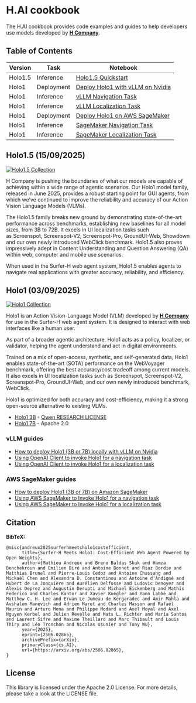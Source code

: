 # H.AI cookbook

The H.AI cookbook provides code examples and guides to help developers use models developed by [**H Company**](https://www.hcompany.ai/).

## Table of Contents

| Version | Task                 | Notebook                                                                                                                                          |
|---------|----------------------|---------------------------------------------------------------------------------------------------------------------------------------------------|
| Holo1.5 | Inference | [Holo1.5 Quickstart](https://github.com/hcompai/hai-cookbook/blob/main/holo1_5/holo_1_5_quickstart.ipynb)                                     |
| Holo1   | Deployment           | [Deploy Holo1 with vLLM on Nvidia](https://github.com/hcompai/hai-cookbook/blob/main/holo1/vllm/README.md)                                     |
| Holo1   | Inference            | [vLLM Navigation Task](https://github.com/hcompai/hai-cookbook/blob/main/holo1/vllm/invoke_navigation.ipynb)                                    |
| Holo1   | Inference            | [vLLM Localization Task](https://github.com/hcompai/hai-cookbook/blob/main/holo1/vllm/invoke_localization.ipynb)                               |
| Holo1   | Deployment           | [Deploy Holo1 on AWS SageMaker](https://github.com/hcompai/hai-cookbook/blob/main/holo1/sagemaker/deploy.ipynb)                               |
| Holo1   | Inference            | [SageMaker Navigation Task](https://github.com/hcompai/hai-cookbook/blob/main/holo1/sagemaker/invoke_navigation.ipynb)                         |
| Holo1   | Inference            | [SageMaker Localization Task](https://github.com/hcompai/hai-cookbook/blob/main/holo1/sagemaker/invoke_localization.ipynb)                     |

## Holo1.5 (15/09/2025)

[![Holo1.5 Collection](https://img.shields.io/badge/Holo1.5_Collection-FFD21E?style=for-the-badge&logo=huggingface&logoColor=000)](https://huggingface.co/collections/Hcompany/holo15-68c1a5736e8583a309d23d9b)

H Company is pushing the boundaries of what our models are capable of achieving within a wide range of agentic scenarios. Our Holo1 model family, released in June 2025, provides a robust starting point for GUI agents, from which we’ve continued to improve the reliability and accuracy of our Action Vision Language Models (VLMs).

The Holo1.5 family breaks new ground by demonstrating state-of-the-art performance across benchmarks, establishing new baselines for all model sizes, from 3B to 72B. It excels in UI localization tasks such as Screenspot, Screenspot-V2, Screenspot-Pro, GroundUI-Web, Showdown and our own newly introduced WebClick benchmark. Holo1.5 also proves impressively adept in Content Understanding and Question Answering (QA) within web, computer and mobile use scenarios.

When used in the Surfer-H web agent system, Holo1.5 enables agents to navigate real applications with greater accuracy, reliability, and efficiency.

## Holo1 (03/09/2025)

[![Holo1 Collection](https://img.shields.io/badge/Holo1_Collection-FFD21E?style=for-the-badge&logo=huggingface&logoColor=000)](https://huggingface.co/collections/Hcompany/holo1-683dd1eece7eb077b96d0cbd)

Holo1 is an Action Vision-Language Model (VLM) developed by [**H Company**](https://www.hcompany.ai/) for use in the Surfer-H web agent system. It is designed to interact with web interfaces like a human user.

As part of a broader agentic architecture, Holo1 acts as a policy, localizer, or validator, helping the agent understand and act in digital environments.

Trained on a mix of open-access, synthetic, and self-generated data, Holo1 enables state-of-the-art (SOTA) performance on the WebVoyager benchmark, offering the best accuracy/cost tradeoff among current models. It also excels in UI localization tasks such as Screenspot, Screenspot-V2, Screenspot-Pro, GroundUI-Web, and our own newly introduced benchmark, WebClick.

Holo1 is optimized for both accuracy and cost-efficiency, making it a strong open-source alternative to existing VLMs.

- [Holo1 3B](https://huggingface.co/Hcompany/Holo1-3B) - [Qwen RESEARCH LICENSE](https://huggingface.co/Qwen/Qwen2.5-VL-3B-Instruct/blob/main/LICENSE)
- [Holo1 7B](https://huggingface.co/Hcompany/Holo1-7B) - Apache 2.0

### vLLM guides

- [How to deploy Holo1 (3B or 7B) locally with vLLM on Nvidia](https://github.com/hcompai/hai-cookbook/blob/main/holo1/vllm/README.md)
- [Using OpenAI Client to invoke Holo1 for a navigation task](https://github.com/hcompai/hai-cookbook/blob/main/holo1/vllm/invoke_navigation.ipynb)
- [Using OpenAI Client to invoke Holo1 for a localization task](https://github.com/hcompai/hai-cookbook/blob/main/holo1/vllm/invoke_localization.ipynb)

### AWS SageMaker guides

- [How to deploy Holo1 (3B or 7B) on Amazon SageMaker](https://github.com/hcompai/hai-cookbook/blob/main/holo1/sagemaker/deploy.ipynb)
- [Using AWS SageMaker to Invoke Holo1 for a navigation task](https://github.com/hcompai/hai-cookbook/blob/main/holo1/sagemaker/invoke_navigation.ipynb)
- [Using AWS SageMaker to Invoke Holo1 for a localization task](https://github.com/hcompai/hai-cookbook/blob/main/holo1/sagemaker/invoke_localization.ipynb)

## Citation

**BibTeX:**

```
@misc{andreux2025surferhmeetsholo1costefficient,
      title={Surfer-H Meets Holo1: Cost-Efficient Web Agent Powered by Open Weights}, 
      author={Mathieu Andreux and Breno Baldas Skuk and Hamza Benchekroun and Emilien Biré and Antoine Bonnet and Riaz Bordie and Matthias Brunel and Pierre-Louis Cedoz and Antoine Chassang and Mickaël Chen and Alexandra D. Constantinou and Antoine d'Andigné and Hubert de La Jonquière and Aurélien Delfosse and Ludovic Denoyer and Alexis Deprez and Augustin Derupti and Michael Eickenberg and Mathïs Federico and Charles Kantor and Xavier Koegler and Yann Labbé and Matthew C. H. Lee and Erwan Le Jumeau de Kergaradec and Amir Mahla and Avshalom Manevich and Adrien Maret and Charles Masson and Rafaël Maurin and Arturo Mena and Philippe Modard and Axel Moyal and Axel Nguyen Kerbel and Julien Revelle and Mats L. Richter and María Santos and Laurent Sifre and Maxime Theillard and Marc Thibault and Louis Thiry and Léo Tronchon and Nicolas Usunier and Tony Wu},
      year={2025},
      eprint={2506.02865},
      archivePrefix={arXiv},
      primaryClass={cs.AI},
      url={https://arxiv.org/abs/2506.02865}, 
}
```


## License

This library is licensed under the Apache 2.0 License. For more details, please take a look at the LICENSE file.

